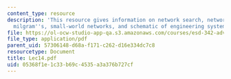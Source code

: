 ```yaml
---
content_type: resource
description: 'This resource gives information on network search, network navigation:
  milgram''s, small-world networks, and schematic of engineering system model.'
file: https://ol-ocw-studio-app-qa.s3.amazonaws.com/courses/esd-342-advanced-system-architecture-spring-2006/05368f1e1c33b69c4535a3a376b727cf_Lec14.pdf
file_type: application/pdf
parent_uid: 57306148-d68a-f171-c262-d16e334dc7c8
resourcetype: Document
title: Lec14.pdf
uid: 05368f1e-1c33-b69c-4535-a3a376b727cf
---
```

